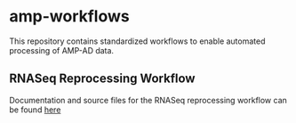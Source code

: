 # amp-workflows
This repository contains standardized workflows to enable automated processing of AMP-AD data.  

## RNASeq Reprocessing Workflow
Documentation and source files for the RNASeq reprocessing workflow can be found [here](amp-rnaseq_reprocessing/amp-rnaseq_reprocess-workflow)
